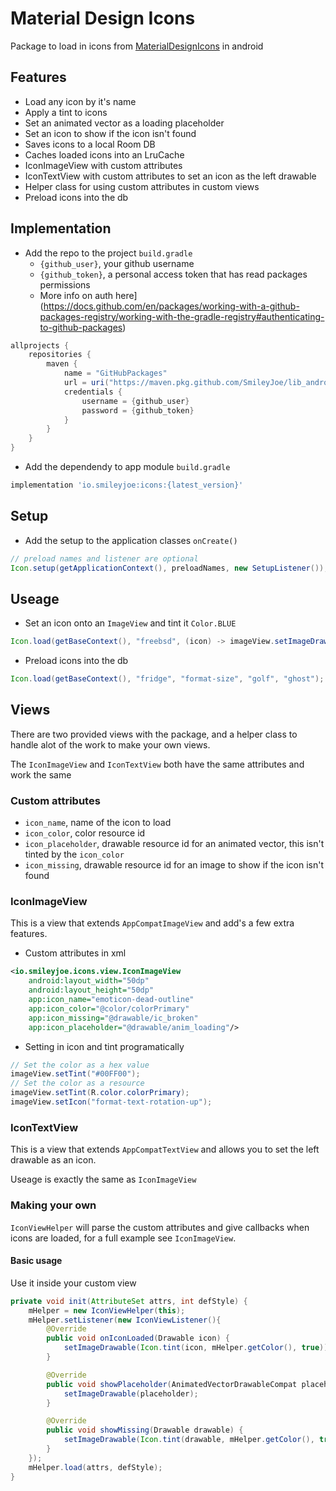 # Material Design Icons #

Package to load in icons from [MaterialDesignIcons](https://materialdesignicons.com/) in android

## Features ##

- Load any icon by it's name
- Apply a tint to icons
- Set an animated vector as a loading placeholder
- Set an icon to show if the icon isn't found
- Saves icons to a local Room DB
- Caches loaded icons into an LruCache
- IconImageView with custom attributes
- IconTextView with custom attributes to set an icon as the left drawable
- Helper class for using custom attributes in custom views
- Preload icons into the db

## Implementation ##

- Add the repo to the project `build.gradle`
  - `{github_user}`, your github username
  - `{github_token}`, a personal access token that has read packages permissions
  - More info on auth here](https://docs.github.com/en/packages/working-with-a-github-packages-registry/working-with-the-gradle-registry#authenticating-to-github-packages)
```groovy
allprojects {
    repositories {
        maven {
            name = "GitHubPackages"
            url = uri("https://maven.pkg.github.com/SmileyJoe/lib_android_icons")
            credentials {
                username = {github_user}
                password = {github_token}
            }
        }
    }
}
```
- Add the dependendy to app module `build.gradle`
```groovy
implementation 'io.smileyjoe:icons:{latest_version}'
```

## Setup ##

- Add the setup to the application classes `onCreate()`
```java
// preload names and listener are optional
Icon.setup(getApplicationContext(), preloadNames, new SetupListener());
```

## Useage ##
- Set an icon onto an `ImageView` and tint it `Color.BLUE`
```java
Icon.load(getBaseContext(), "freebsd", (icon) -> imageView.setImageDrawable(Icon.tint(icon, Color.BLUE)));
```

- Preload icons into the db
```java
Icon.load(getBaseContext(), "fridge", "format-size", "golf", "ghost");
```

## Views ##

There are two provided views with the package, and a helper class to handle alot of the work to make your own views.

The `IconImageView` and `IconTextView` both have the same attributes and work the same

### Custom attributes ###

- `icon_name`, name of the icon to load
- `icon_color`, color resource id
- `icon_placeholder`, drawable resource id for an animated vector, this isn't tinted by the `icon_color`
- `icon_missing`, drawable resource id for an image to show if the icon isn't found

### IconImageView ###

This is a view that extends `AppCompatImageView` and add's a few extra features.

- Custom attributes in xml
```xml
<io.smileyjoe.icons.view.IconImageView
    android:layout_width="50dp"
    android:layout_height="50dp"
    app:icon_name="emoticon-dead-outline"
    app:icon_color="@color/colorPrimary"
    app:icon_missing="@drawable/ic_broken"
    app:icon_placeholder="@drawable/anim_loading"/>
```

- Setting in icon and tint programatically
```java
// Set the color as a hex value
imageView.setTint("#00FF00");
// Set the color as a resource
imageView.setTint(R.color.colorPrimary);
imageView.setIcon("format-text-rotation-up");
```

### IconTextView ###

This is a view that extends `AppCompatTextView` and allows you to set the left drawable as an icon.

Useage is exactly the same as `IconImageView`

### Making your own ###

`IconViewHelper` will parse the custom attributes and give callbacks when icons are loaded, for a full example see `IconImageView`.

#### Basic usage ####

Use it inside your custom view

```java
private void init(AttributeSet attrs, int defStyle) {
    mHelper = new IconViewHelper(this);
    mHelper.setListener(new IconViewListener(){
        @Override
        public void onIconLoaded(Drawable icon) {
            setImageDrawable(Icon.tint(icon, mHelper.getColor(), true));
        }

        @Override
        public void showPlaceholder(AnimatedVectorDrawableCompat placeholder) {
            setImageDrawable(placeholder);
        }

        @Override
        public void showMissing(Drawable drawable) {
            setImageDrawable(Icon.tint(drawable, mHelper.getColor(), true));
        }
    });
    mHelper.load(attrs, defStyle);
}
```